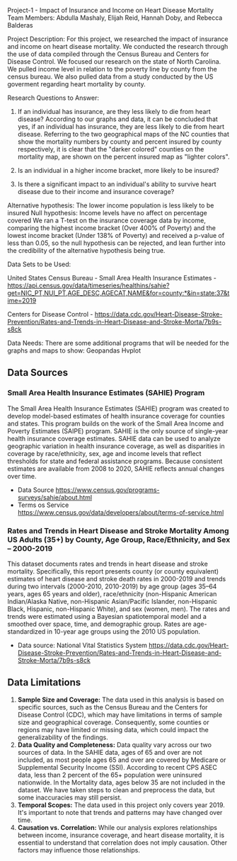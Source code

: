 Project-1 - Impact of Insurance and Income on Heart Disease Mortality
Team Members: Abdulla Mashaly, Elijah Reid, Hannah Doby, and Rebecca Balderas

Project Description:
For this project, we researched the impact of insurance and income on heart disease mortality. We conducted the research through the use of data compiled through the Census Bureau and Centers for Disease Control. 
We focused our research on the state of North Carolina. We pulled income level in relation to the poverty line by county from the census bureau. We also pulled data from a study conducted by the US goverment regarding
heart mortality by county. 

Research Questions to Answer:

1. If an individual has insurance, are they less likely to die from heart disease?
        According to our graphs and data, it can be concluded that yes, if an individual has insurance, they are less likely to die from heart disease. Referring to the two geographical maps of the NC counties that show the mortality numbers by county and percent insured by county respectively, it is clear that the "darker colored" counties on the mortality map, are shown on the percent insured map as "lighter colors". 
2. Is an individual in a higher income bracket, more likely to be insured?
        
3. Is there a significant impact to an individual's ability to survive heart disease due to their income and insurance coverage?

Alternative hypothesis: The lower income population is less likely to be insured
Null hypothesis: Income levels have no affect on percentage covered
    We ran a T-test on the insurance coverage data by income, comparing the highest income bracket (Over 400% of Poverty) and the lowest income bracket (Under 138% of Poverty) and received a p-value of less than 0.05, so the null hypothesis can be rejected, and lean further into the credibility of the alternative hypothesis being true.

Data Sets to be Used:

United States Census Bureau - Small Area Health Insurance Estimates - https://api.census.gov/data/timeseries/healthins/sahie?get=NIC_PT,NUI_PT,AGE_DESC,AGECAT,NAME&for=county:*&in=state:37&time=2019

Centers for Disease Control - https://data.cdc.gov/Heart-Disease-Stroke-Prevention/Rates-and-Trends-in-Heart-Disease-and-Stroke-Morta/7b9s-s8ck

Data Needs:
There are some additional programs that will be needed for the graphs and maps to show:
Geopandas
Hvplot

## Data Sources
### Small Area Health Insurance Estimates (SAHIE) Program
The Small Area Health Insurance Estimates (SAHIE) program was created to develop model-based estimates of health insurance coverage for counties and states. This program builds on the work of the Small Area Income and Poverty Estimates (SAIPE) program. SAHIE is the only source of single-year health insurance coverage estimates.
SAHIE data can be used to analyze geographic variation in health insurance coverage, as well as disparities in coverage by race/ethnicity, sex, age and income levels that reflect thresholds for state and federal assistance programs. Because consistent estimates are available from 2008 to 2020, SAHIE reflects annual changes over time.
- Data Source <https://www.census.gov/programs-surveys/sahie/about.html>
- Terms os Service <https://www.census.gov/data/developers/about/terms-of-service.html>
### Rates and Trends in Heart Disease and Stroke Mortality Among US Adults (35+) by County, Age Group, Race/Ethnicity, and Sex – 2000-2019
This dataset documents rates and trends in heart disease and stroke mortality. Specifically, this report presents county (or county equivalent) estimates of heart disease and stroke death rates in 2000-2019 and trends during two intervals (2000-2010, 2010-2019) by age group (ages 35–64 years, ages 65 years and older), race/ethnicity (non-Hispanic American Indian/Alaska Native, non-Hispanic Asian/Pacific Islander, non-Hispanic Black, Hispanic, non-Hispanic White), and sex (women, men). The rates and trends were estimated using a Bayesian spatiotemporal model and a smoothed over space, time, and demographic group. Rates are age-standardized in 10-year age groups using the 2010 US population.
- Data source: National Vital Statistics System <https://data.cdc.gov/Heart-Disease-Stroke-Prevention/Rates-and-Trends-in-Heart-Disease-and-Stroke-Morta/7b9s-s8ck>
## Data Limitations
1. **Sample Size and Coverage:** The data used in this analysis is based on specific sources, such as the Census Bureau and the Centers for Disease Control (CDC), which may have limitations in terms of sample size and geographical coverage. Consequently, some counties or regions may have limited or missing data, which could impact the generalizability of the findings.
2. **Data Quality and Completeness:** Data quality vary across our two sources of data. In the SAHIE data, ages of 65 and over are not included, as most people ages 65 and over are covered by Medicare or Supplemental Security Income (SSI). According to recent CPS ASEC data, less than 2 percent of the 65+ population were uninsured nationwide. In the Mortality data, ages below 35 are not included in the dataset. We have taken steps to clean and preprocess the data, but some inaccuracies may still persist.
3. **Temporal Scopes:** The data used in this project only covers year 2019. It's important to note that trends and patterns may have changed over time.
4. **Causation vs. Correlation:** While our analysis explores relationships between income, insurance coverage, and heart disease mortality, it is essential to understand that correlation does not imply causation. Other factors may influence those relationships.

